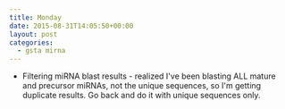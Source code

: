 ```yaml
---
title: Monday
date: 2015-08-31T14:05:50+00:00
layout: post
categories:
  - gsta mirna
---
```

  * Filtering miRNA blast results - realized I've been blasting ALL mature and precursor miRNAs, not the unique sequences, so I'm getting duplicate results. Go back and do it with unique sequences only.
